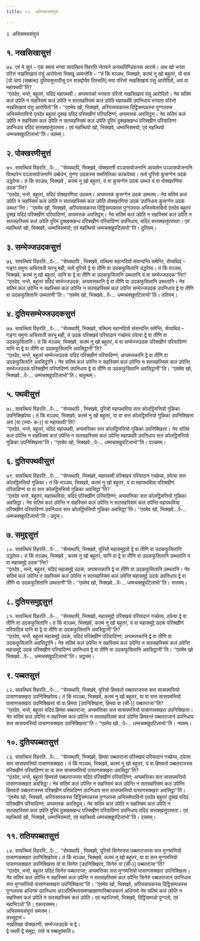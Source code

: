 ```yaml
---
title: ०२. अभिसमयसंयुत्तं

---
```

२. अभिसमयसंयुत्तं  


## १. नखसिखासुत्तं

७४. एवं मे सुतं – एकं समयं भगवा सावत्थियं विहरति जेतवने अनाथपिण्डिकस्स आरामे। अथ खो भगवा परित्तं नखसिखायं पंसुं आरोपेत्वा भिक्खू आमन्तेसि – ‘‘तं किं मञ्ञथ, भिक्खवे, कतमं नु खो बहुतरं, यो वायं [यो चायं (सब्बत्थ) दुतियसुत्तादीसु पन वासद्दोयेव दिस्सति] मया परित्तो नखसिखायं पंसु आरोपितो, अयं वा महापथवी’’ति?  
‘‘एतदेव, भन्ते, बहुतरं, यदिदं महापथवी। अप्पमत्तको भगवता परित्तो नखसिखायं पंसु आरोपितो। नेव सतिमं कलं उपेति न सहस्सिमं कलं उपेति न सतसहस्सिमं कलं उपेति महापथविं उपनिधाय भगवता परित्तो नखसिखायं पंसु आरोपितो’’ति। ‘‘एवमेव खो, भिक्खवे, अरियसावकस्स दिट्ठिसम्पन्नस्स पुग्गलस्स अभिसमेताविनो एतदेव बहुतरं दुक्खं यदिदं परिक्खीणं परियादिण्णं; अप्पमत्तकं अवसिट्ठम्। नेव सतिमं कलं उपेति न सहस्सिमं कलं उपेति न सतसहस्सिमं कलं उपेति पुरिमं दुक्खक्खन्धं परिक्खीणं परियादिण्णं उपनिधाय यदिदं सत्तक्खत्तुंपरमता। एवं महत्थियो खो, भिक्खवे, धम्माभिसमयो; एवं महत्थियो धम्मचक्खुपटिलाभो’’ति। पठमम्।  


## २. पोक्खरणीसुत्तं

७५. सावत्थियं विहरति…पे॰… ‘‘सेय्यथापि, भिक्खवे, पोक्खरणी पञ्ञासयोजनानि आयामेन पञ्ञासयोजनानि वित्थारेन पञ्ञासयोजनानि उब्बेधेन, पुण्णा उदकस्स समतित्तिका काकपेय्या। ततो पुरिसो कुसग्गेन उदकं उद्धरेय्य। तं किं मञ्ञथ, भिक्खवे , कतमं नु खो बहुतरं, यं वा कुसग्गेन उदकं उब्भतं यं वा पोक्खरणिया उदक’’न्ति?  
‘‘एतदेव, भन्ते, बहुतरं, यदिदं पोक्खरणिया उदकम्। अप्पमत्तकं कुसग्गेन उदकं उब्भतम्। नेव सतिमं कलं उपेति न सहस्सिमं कलं उपेति न सतसहस्सिमं कलं उपेति पोक्खरणिया उदकं उपनिधाय कुसग्गेन उदकं उब्भत’’न्ति। ‘‘एवमेव खो, भिक्खवे, अरियसावकस्स दिट्ठिसम्पन्नस्स पुग्गलस्स अभिसमेताविनो एतदेव बहुतरं दुक्खं यदिदं परिक्खीणं परियादिण्णं; अप्पमत्तकं अवसिट्ठम्। नेव सतिमं कलं उपेति न सहस्सिमं कलं उपेति न सतसहस्सिमं कलं उपेति पुरिमं दुक्खक्खन्धं परिक्खीणं परियादिण्णं उपनिधाय, यदिदं सत्तक्खत्तुंपरमता। एवं महत्थियो खो, भिक्खवे, धम्माभिसमयो; एवं महत्थियो धम्मचक्खुपटिलाभो’’ति। दुतियम्।  


## ३. सम्भेज्जउदकसुत्तं

७६. सावत्थियं विहरति…पे॰… ‘‘सेय्यथापि , भिक्खवे, यत्थिमा महानदियो संसन्दन्ति समेन्ति, सेय्यथिदं – गङ्गा यमुना अचिरवती सरभू मही, ततो पुरिसो द्वे वा तीणि वा उदकफुसितानि उद्धरेय्य। तं किं मञ्ञथ, भिक्खवे, कतमं नु खो बहुतरं, यानि वा द्वे वा तीणि वा उदकफुसितानि उब्भतानि यं वा सम्भेज्जउदक’’न्ति?  
‘‘एतदेव, भन्ते, बहुतरं यदिदं सम्भेज्जउदकं; अप्पमत्तकानि द्वे वा तीणि वा उदकफुसितानि उब्भतानि। नेव सतिमं कलं उपेन्ति न सहस्सिमं कलं उपेन्ति न सतसहस्सिमं कलं उपेन्ति सम्भेज्जउदकं उपनिधाय द्वे वा तीणि वा उदकफुसितानि उब्भतानी’’ति। ‘‘एवमेव खो, भिक्खवे…पे॰… धम्मचक्खुपटिलाभो’’ति। ततियम्।  


## ४. दुतियसम्भेज्जउदकसुत्तं

७७. सावत्थियं विहरति…पे॰… ‘‘सेय्यथापि, भिक्खवे, यत्थिमा महानदियो संसन्दन्ति समेन्ति, सेय्यथिदं – गङ्गा यमुना अचिरवती सरभू मही, तं उदकं परिक्खयं परियादानं गच्छेय्य ठपेत्वा द्वे वा तीणि वा उदकफुसितानि। तं किं मञ्ञथ, भिक्खवे, कतमं नु खो बहुतरं, यं वा सम्भेज्जउदकं परिक्खीणं परियादिण्णं यानि वा द्वे वा तीणि वा उदकफुसितानि अवसिट्ठानी’’ति?  
‘‘एतदेव, भन्ते, बहुतरं सम्भेज्जउदकं यदिदं परिक्खीणं परियादिण्णं; अप्पमत्तकानि द्वे वा तीणि वा उदकफुसितानि अवसिट्ठानि। नेव सतिमं कलं उपेन्ति न सहस्सिमं कलं उपेन्ति न सतसहस्सिमं कलं उपेन्ति सम्भेज्जउदकं परिक्खीणं परियादिण्णं उपनिधाय द्वे वा तीणि वा उदकफुसितानि अवसिट्ठानी’’ति। ‘‘एवमेव खो, भिक्खवे…पे॰… धम्मचक्खुपटिलाभो’’ति। चतुत्थम्।  


## ५. पथवीसुत्तं

७८. सावत्थियं विहरति…पे॰… ‘‘सेय्यथापि , भिक्खवे, पुरिसो महापथविया सत्त कोलट्ठिमत्तियो गुळिका उपनिक्खिपेय्य। तं किं मञ्ञथ, भिक्खवे, कतमं नु खो बहुतरं, या वा सत्त कोलट्ठिमत्तियो गुळिका उपनिक्खित्ता अयं [या (स्या॰ क॰)] वा महापथवी’’ति?  
‘‘एतदेव, भन्ते, बहुतरं, यदिदं महापथवी; अप्पमत्तिका सत्त कोलट्ठिमत्तियो गुळिका उपनिक्खित्ता। नेव सतिमं कलं उपेन्ति न सहस्सिमं कलं उपेन्ति न सतसहस्सिमं कलं उपेन्ति महापथविं उपनिधाय सत्त कोलट्ठिमत्तियो गुळिका उपनिक्खित्ता’’ति। ‘‘एवमेव खो, भिक्खवे…पे॰… धम्मचक्खुपटिलाभो’’ति। पञ्चमम्।  


## ६. दुतियपथवीसुत्तं

७९. सावत्थियं विहरति…पे॰… ‘‘सेय्यथापि, भिक्खवे, महापथवी परिक्खयं परियादानं गच्छेय्य, ठपेत्वा सत्त कोलट्ठिमत्तियो गुळिका। तं किं मञ्ञथ, भिक्खवे, कतमं नु खो बहुतरं, यं वा महापथविया परिक्खीणं परियादिण्णं या वा सत्त कोलट्ठिमत्तियो गुळिका अवसिट्ठा’’ति?  
‘‘एतदेव भन्ते, बहुतरं, महापथविया, यदिदं परिक्खीणं परियादिण्णं; अप्पमत्तिका सत्त कोलट्ठिमत्तियो गुळिका अवसिट्ठा। नेव सतिमं कलं उपेन्ति न सहस्सिमं कलं उपेन्ति न सतसहस्सिमं कलं उपेन्ति महापथविया परिक्खीणं परियादिण्णं उपनिधाय सत्त कोलट्ठिमत्तियो गुळिका अवसिट्ठा’’ति। ‘‘एवमेव खो, भिक्खवे…पे॰… धम्मचक्खुपटिलाभो’’ति। छट्ठम्।  


## ७. समुद्दसुत्तं

८०. सावत्थियं विहरति…पे॰… ‘‘सेय्यथापि, भिक्खवे, पुरिसो महासमुद्दतो द्वे वा तीणि वा उदकफुसितानि उद्धरेय्य। तं किं मञ्ञथ, भिक्खवे , कतमं नु खो बहुतरं, यानि वा द्वे वा तीणि वा उदकफुसितानि उब्भतानि यं वा महासमुद्दे उदक’’न्ति?  
‘‘एतदेव , भन्ते, बहुतरं, यदिदं महासमुद्दे उदकं; अप्पमत्तकानि द्वे वा तीणि वा उदकफुसितानि उब्भतानि। नेव सतिमं कलं उपेन्ति न सहस्सिमं कलं उपेन्ति न सतसहस्सिमं कलं उपेन्ति महासमुद्दे उदकं उपनिधाय द्वे वा तीणि वा उदकफुसितानि उब्भतानी’’ति। ‘‘एवमेव खो, भिक्खवे…पे॰… धम्मचक्खुपटिलाभो’’ति। सत्तमम्।  


## ८. दुतियसमुद्दसुत्तं

८१. सावत्थियं विहरति…पे॰… ‘‘सेय्यथापि, भिक्खवे, महासमुद्दो परिक्खयं परियादानं गच्छेय्य, ठपेत्वा द्वे वा तीणि वा उदकफुसितानि। तं किं मञ्ञथ, भिक्खवे, कतमं नु खो बहुतरं, यं वा महासमुद्दे उदकं परिक्खीणं परियादिन्नं यानि वा द्वे वा तीणि वा उदकफुसितानि अवसिट्ठानी’’ति?  
‘‘एतदेव, भन्ते, बहुतरं महासमुद्दे उदकं, यदिदं परिक्खीणं परियादिण्णं; अप्पमत्तकानि द्वे वा तीणि वा उदकफुसितानि अवसिट्ठानि। नेव सतिमं कलं उपेन्ति न सहस्सिमं कलं उपेन्ति न सतसहस्सिमं कलं उपेन्ति महासमुद्दे उदकं परिक्खीणं परियादिण्णं उपनिधाय द्वे वा तीणि वा उदकफुसितानि अवसिट्ठानी’’ति। ‘‘एवमेव खो भिक्खवे…पे॰… धम्मचक्खुपटिलाभो’’ति। अट्ठमम्।  


## ९. पब्बतसुत्तं

८२. सावत्थियं विहरति…पे॰… ‘‘सेय्यथापि, भिक्खवे, पुरिसो हिमवतो पब्बतराजस्स सत्त सासपमत्तियो पासाणसक्खरा उपनिक्खिपेय्य। तं किं मञ्ञथ, भिक्खवे, कतमं नु खो बहुतरं, या वा सत्त सासपमत्तियो पासाणसक्खरा उपनिक्खित्ता यो वा हिमवा [उपनिक्खित्ता, हिमवा वा (सी॰)] पब्बतराजा’’ति?  
‘‘एतदेव, भन्ते, बहुतरं यदिदं हिमवा पब्बतराजा; अप्पमत्तिका सत्त सासपमत्तियो पासाणसक्खरा उपनिक्खित्ता। नेव सतिमं कलं उपेन्ति न सहस्सिमं कलं उपेन्ति न सतसहस्सिमं कलं उपेन्ति हिमवन्तं पब्बतराजानं उपनिधाय सत्त सासपमत्तियो पासाणसक्खरा उपनिक्खित्ता’’ति। ‘‘एवमेव खो…पे॰… धम्मचक्खुपटिलाभो’’ति। नवमम्।  


## १०. दुतियपब्बतसुत्तं

८३. सावत्थियं विहरति…पे॰… ‘‘सेय्यथापि, भिक्खवे, हिमवा पब्बतराजा परिक्खयं परियादानं गच्छेय्य, ठपेत्वा सत्त सासपमत्तियो पासाणसक्खरा। तं किं मञ्ञथ, भिक्खवे, कतमं नु खो बहुतरं, यं वा हिमवतो पब्बतराजस्स परिक्खीणं परियादिण्णं या वा सत्त सासपमत्तियो पासाणसक्खरा अवसिट्ठा’’ति?  
‘‘एतदेव, भन्ते, बहुतरं हिमवतो पब्बतराजस्स यदिदं परिक्खीणं परियादिण्णं; अप्पमत्तिका सत्त सासपमत्तियो पासाणसक्खरा अवसिट्ठा। नेव सतिमं कलं उपेन्ति न सहस्सिमं कलं उपेन्ति न सतसहस्सिमं कलं उपेन्ति हिमवतो पब्बतराजस्स परिक्खीणं परियादिण्णं उपनिधाय सत्त सासपमत्तियो पासाणसक्खरा अवसिट्ठा’’ति।  
‘‘एवमेव खो, भिक्खवे, अरियसावकस्स दिट्ठिसम्पन्नस्स पुग्गलस्स अभिसमेताविनो एतदेव बहुतरं दुक्खं यदिदं परिक्खीणं परियादिण्णं; अप्पमत्तकं अवसिट्ठम्। नेव सतिमं कलं उपेति न सहस्सिमं कलं उपेति न सतसहस्सिमं कलं उपेति पुरिमं दुक्खक्खन्धं परिक्खीणं परियादिण्णं उपनिधाय यदिदं सत्तक्खत्तुंपरमता। एवं महत्थियो खो, भिक्खवे, धम्माभिसमयो, एवं महत्थियो धम्मचक्खुपटिलाभो’’ति। दसमम्।  


## ११. ततियपब्बतसुत्तं

८४. सावत्थियं विहरति…पे॰… ‘‘सेय्यथापि , भिक्खवे, पुरिसो सिनेरुस्स पब्बतराजस्स सत्त मुग्गमत्तियो पासाणसक्खरा उपनिक्खिपेय्य। तं किं मञ्ञथ, भिक्खवे, कतमं नु खो बहुतरं, या वा सत्त मुग्गमत्तियो पासाणसक्खरा उपनिक्खित्ता यो वा सिनेरु [उपनिक्खित्ता, सिनेरु वा (सी॰)] पब्बतराजा’’ति?  
‘‘एतदेव, भन्ते, बहुतरं यदिदं सिनेरु पब्बतराजा; अप्पमत्तिका सत्त मुग्गमत्तियो पासाणसक्खरा उपनिक्खित्ता। नेव सतिमं कलं उपेन्ति न सहस्सिमं कलं उपेन्ति न सतसहस्सिमं कलं उपेन्ति सिनेरुं पब्बतराजानं उपनिधाय सत्त मुग्गमत्तियो पासाणसक्खरा उपनिक्खित्ता’’ति। ‘‘एवमेव खो, भिक्खवे, अरियसावकस्स दिट्ठिसम्पन्नस्स पुग्गलस्स अधिगमं उपनिधाय अञ्ञतित्थियसमणब्राह्मणपरिब्बाजकानं अधिगमो नेव सतिमं कलं उपेति न सहस्सिमं कलं उपेति न सतसहस्सिमं कलं उपेति। एवं महाधिगमो, भिक्खवे, दिट्ठिसम्पन्नो पुग्गलो, एवं महाभिञ्ञो’’ति। एकादसमम्।  
अभिसमयसंयुत्तं समत्तम्।  
तस्सुद्दानं –  
नखसिखा पोक्खरणी, सम्भेज्जउदके च द्वे।  
द्वे पथवी द्वे समुद्दा, तयो च पब्बतूपमाति॥  